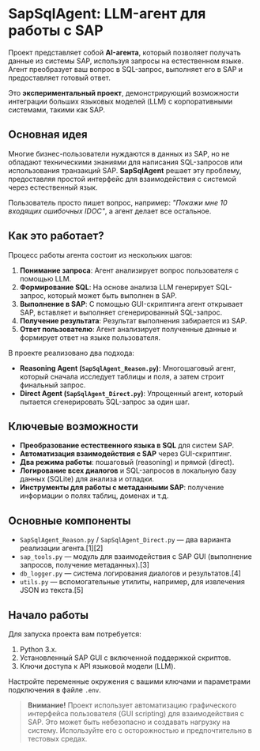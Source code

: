 # SapSqlAgent: LLM-агент для работы с SAP

Проект представляет собой **AI-агента**, который позволяет получать данные из системы SAP, используя запросы на естественном языке. Агент преобразует ваш вопрос в SQL-запрос, выполняет его в SAP и предоставляет готовый ответ.

Это **экспериментальный проект**, демонстрирующий возможности интеграции больших языковых моделей (LLM) с корпоративными системами, такими как SAP.

## Основная идея

Многие бизнес-пользователи нуждаются в данных из SAP, но не обладают техническими знаниями для написания SQL-запросов или использования транзакций SAP. **SapSqlAgent** решает эту проблему, предоставляя простой интерфейс для взаимодействия с системой через естественный язык.

Пользователь просто пишет вопрос, например: *"Покажи мне 10 входящих ошибочных IDOC"*, а агент делает все остальное.

## Как это работает?

Процесс работы агента состоит из нескольких шагов:
1.  **Понимание запроса**: Агент анализирует вопрос пользователя с помощью LLM.
2.  **Формирование SQL**: На основе анализа LLM генерирует SQL-запрос, который может быть выполнен в SAP.
3.  **Выполнение в SAP**: С помощью GUI-скриптинга агент открывает SAP, вставляет и выполняет сгенерированный SQL-запрос.
4.  **Получение результата**: Результат выполнения забирается из SAP.
5.  **Ответ пользователю**: Агент анализирует полученные данные и формирует ответ на языке пользователя.

В проекте реализовано два подхода:
*   **Reasoning Agent (`SapSqlAgent_Reason.py`)**: Многошаговый агент, который сначала исследует таблицы и поля, а затем строит финальный запрос.
*   **Direct Agent (`SapSqlAgent_Direct.py`)**: Упрощенный агент, который пытается сгенерировать SQL-запрос за один шаг.

## Ключевые возможности

*   **Преобразование естественного языка в SQL** для систем SAP.
*   **Автоматизация взаимодействия с SAP** через GUI-скриптинг.
*   **Два режима работы**: пошаговый (reasoning) и прямой (direct).
*   **Логирование всех диалогов** и SQL-запросов в локальную базу данных (SQLite) для анализа и отладки.
*   **Инструменты для работы с метаданными SAP**: получение информации о полях таблиц, доменах и т.д.

## Основные компоненты

*   `SapSqlAgent_Reason.py` / `SapSqlAgent_Direct.py` — два варианта реализации агента.[1][2]
*   `sap_tools.py` — модуль для взаимодействия с SAP GUI (выполнение запросов, получение метаданных).[3]
*   `db_logger.py` — система логирования диалогов и результатов.[4]
*   `utils.py` — вспомогательные утилиты, например, для извлечения JSON из текста.[5]

## Начало работы

Для запуска проекта вам потребуется:
1.  Python 3.x.
2.  Установленный SAP GUI с включенной поддержкой скриптов.
3.  Ключи доступа к API языковой модели (LLM).

Настройте переменные окружения с вашими ключами и параметрами подключения в файле `.env`.

> **Внимание!**
> Проект использует автоматизацию графического интерфейса пользователя (GUI scripting) для взаимодействия с SAP. Это может быть небезопасно и создавать нагрузку на систему. Используйте его с осторожностью и предпочтительно в тестовых средах.
